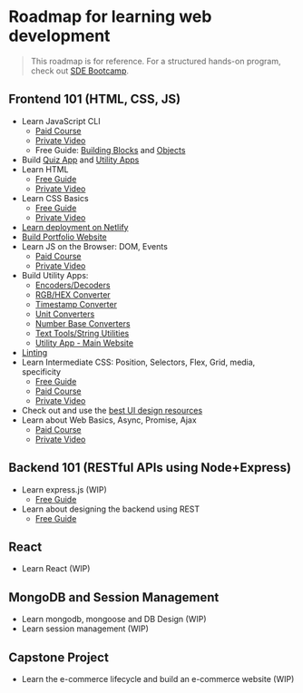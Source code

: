 # Roadmap for learning web development

> This roadmap is for reference. For a structured hands-on program, check out [SDE Bootcamp](https://workat.tech/programs/sde-bootcamp).

## Frontend 101 (HTML, CSS, JS)
- Learn JavaScript CLI
  - [Paid Course](https://workat.tech/courses/javascript-for-java-programmers-28uci2chro1b/)
  - [Private Video](https://www.youtube.com/watch?v=Oe5xV21JGPM)
  - Free Guide: [Building Blocks](https://developer.mozilla.org/en-US/docs/Learn/JavaScript/Building_blocks) and [Objects](https://developer.mozilla.org/en-US/docs/Learn/JavaScript/Objects)
- Build [Quiz App](https://workat.tech/courses/javascript-for-java-programmers-28uci2chro1b/final-assessment-ozcrivz3sex6/ukyl978dmwb1) and [Utility Apps](https://workat.tech/courses/javascript-for-java-programmers-28uci2chro1b/final-assessment-ozcrivz3sex6/3xv652lz4tdc)
- Learn HTML
  - [Free Guide](./learn-html.md)
  - [Private Video](https://www.youtube.com/watch?v=gwBcDSOSS3M&list=PLNKpgbhcZ9hjYEOjAwfXEMlAWPhGaYtzM&index=3&t=0s)
- Learn CSS Basics
  - [Free Guide](./learn-css-basics.md)
  - [Private Video](https://www.youtube.com/watch?v=gwBcDSOSS3M&list=PLNKpgbhcZ9hjYEOjAwfXEMlAWPhGaYtzM&index=3&t=10127s)
- [Learn deployment on Netlify](https://www.youtube.com/watch?v=4pomXPHbG2U)
- [Build Portfolio Website](https://workattech-gcnit.netlify.app)
- Learn JS on the Browser: DOM, Events
  - [Paid Course](https://workat.tech/courses/javascript-dom-and-events-f1a80gu35n1w)
  - [Private Video](https://www.youtube.com/watch?v=CiHqVBa-bPM&list=PLNKpgbhcZ9hjYEOjAwfXEMlAWPhGaYtzM&index=7)
- Build Utility Apps:
  - [Encoders/Decoders](https://workat.tech/courses/javascript-dom-and-events-f1a80gu35n1w/assignments-utility-apps-zo0porse17sb/xvcurt4wgw6q)
  - [RGB/HEX Converter](https://workat.tech/courses/javascript-dom-and-events-f1a80gu35n1w/assignments-utility-apps-zo0porse17sb/z1z8m6usztdd)
  - [Timestamp Converter](https://workat.tech/courses/javascript-dom-and-events-f1a80gu35n1w/assignments-utility-apps-zo0porse17sb/bn1iq3g1zpb9)
  - [Unit Converters](https://workat.tech/courses/javascript-dom-and-events-f1a80gu35n1w/assignments-utility-apps-zo0porse17sb/n7zssche26g3)
  - [Number Base Converters](https://workat.tech/courses/javascript-dom-and-events-f1a80gu35n1w/assignments-utility-apps-zo0porse17sb/e9dk3ijn2ma5)
  - [Text Tools/String Utilities](https://workat.tech/courses/javascript-dom-and-events-f1a80gu35n1w/assignments-utility-apps-zo0porse17sb/jgcqhtm5d3d3)
  - [Utility App - Main Website](https://workat.tech/courses/javascript-dom-and-events-f1a80gu35n1w/assignments-utility-apps-zo0porse17sb/kts9me22ldge)
- [Linting](https://gist.github.com/gcnit/81e682c62b2abac426062d99a651fb60)
- Learn Intermediate CSS: Position, Selectors, Flex, Grid, media, specificity
  - [Free Guide](https://github.com/workattech/learn-web-dev/blob/master/learn-css-intermediate.md)
  - [Paid Course](https://workat.tech/courses/css-intermediate-szc1ps6324ks)
  - [Private Video](https://www.youtube.com/watch?v=Lh_5FZSgxL8)
- Check out and use the [best UI design resources](awesome-ui-design-resources.md)
- Learn about Web Basics, Async, Promise, Ajax
  - [Paid Course](https://workat.tech/courses/web-101-async-javascript-y8a9fnker9hk)
  - [Private Video](https://youtu.be/qSCym9QTQV0)

## Backend 101 (RESTful APIs using Node+Express)
- Learn express.js (WIP)
  - [Free Guide](https://expressjs.com/)
- Learn about designing the backend using REST
  - [Free Guide](https://docs.microsoft.com/en-us/azure/architecture/best-practices/api-design)

## React
- Learn React (WIP)

## MongoDB and Session Management
- Learn mongodb, mongoose and DB Design (WIP)
- Learn session management (WIP)

## Capstone Project
- Learn the e-commerce lifecycle and build an e-commerce website (WIP)
